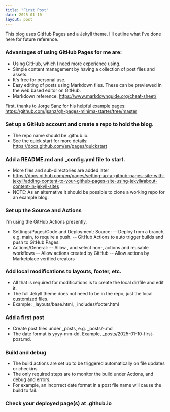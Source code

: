 ```yaml
---
title: "First Post"
date: 2025-01-10
layout: post
---
```


This blog uses GitHub Pages and a Jekyll theme.  I'll outline what I've done here for future reference.  

### Advantages of using GitHub Pages for me are:
- Using GitHub, which I need more experience using.
- Simple content management by having a collection of post files and assets.
- It's free for personal use.
- Easy editing of posts using Markdown files. These can be previewed in the web based editor on GitHub.
- Markdown reference: <https://www.markdownguide.org/cheat-sheet/>

First, thanks to Jorge Sanz for his helpful example pages:\
<https://github.com/jsanz/gh-pages-minima-starter/tree/master>

### Set up a GitHub account and create a repo to hold the blog.
- The repo name should be <user>.github.io.
- See the quick start for more details:\
  <https://docs.github.com/en/pages/quickstart>

### Add a README.md and _config.yml file to start.
- More files and sub-directories are added later
- <https://docs.github.com/en/pages/setting-up-a-github-pages-site-with-jekyll/adding-content-to-your-github-pages-site-using-jekyll#about-content-in-jekyll-sites>
- NOTE: As an alternative it should be possible to clone a working repo for an example blog.

### Set up the Source and Actions 
I'm using the GitHub Actions presently.
- Settings/Pages/Code and Deployment: Source:
-- Deploy from a branch, e.g. main, to require a push.
-- GitHub Actions to auto trigger builds and push to GitHub Pages.
- Actions/General:
-- Allow <user>, and select non-<user>, actions and reusable workflows
-- Allow actions created by GitHub
-- Allow actions by Marketplace verified creators

### Add local modifications to layouts, footer, etc.
- All that is required for modifications is to create the local dir/file and edit it.
- The full Jekyll theme does not need to be in the repo, just the local customized files.
- Example: _layouts/base.html, _includes/footer.html

### Add a first post
- Create post files under _posts, e.g. _posts/<date>-<short-description>.md
- The date format is yyyy-mm-dd.  Example, _posts/2025-01-10-first-post.md.

### Build and debug
- The build actions are set up to be triggered automatically on file updates or checkins.
- The only required steps are to monitor the build under Actions, and debug and errors.
- For example, an incorrect date format in a post file name will cause the build to fail.

### Check your deployed page(s) at <user>.github.io

